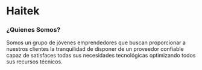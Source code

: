 # Haitek

### ¿Quienes Somos?

Somos un grupo de jóvenes emprendedores que buscan proporcionar a nuestros clientes la tranquilidad de disponer de un proveedor confiable capaz de satisfaces todas sus necesidades tecnológicas optimizando todos sus recursos técnicos.
